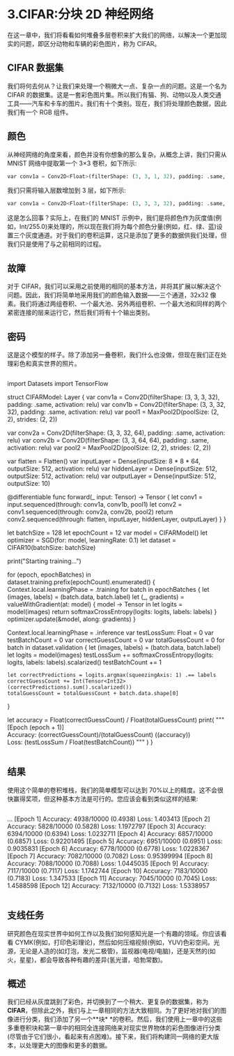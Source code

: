 # 3.CIFAR:分块 2D 神经网络

在这一章中，我们将看看如何堆叠多层卷积来扩大我们的网络，以解决一个更加现实的问题，即区分动物和车辆的彩色图片，称为 CIFAR。

## CIFAR 数据集

我们将何去何从？让我们来处理一个稍微大一点、复杂一点的问题。这是一个名为 CIFAR 的数据集。这是一套彩色图片集。所以我们有猫、狗、动物以及人类交通工具——汽车和卡车的图片。我们有十个类别。现在，我们将处理颜色数据，因此我们有一个 RGB 组件。

## 颜色

从神经网络的角度来看，颜色并没有你想象的那么复杂。从概念上讲，我们只需从 MNIST 网络中提取第一个 3×3 卷积，如下所示:

```py
var conv1a = Conv2D<Float>(filterShape: (3, 3, 1, 32), padding: .same, activation: relu)

```

我们只需将输入层数增加到 3 层，如下所示:

```py
var conv1a = Conv2D<Float>(filterShape: (3, 3, 3, 32), padding: .same, activation: relu)

```

这是怎么回事？实际上，在我们的 MNIST 示例中，我们是将颜色作为灰度值(例如，Int/255.0)来处理的，所以现在我们将为每个颜色分量(例如，红、绿、蓝)设置三个灰度通道。对于我们的卷积运算，这只是添加了更多的数据供我们处理，但我们只是使用了与之前相同的过程。

## 故障

对于 CIFAR，我们可以采用之前使用的相同的基本方法，并将其扩展以解决这个问题。因此，我们将简单地采用我们的颜色输入数据——三个通道，32x32 像素。我们将通过两组卷积、一个最大池、另外两组卷积、一个最大池和同样的两个紧密连接的层来运行它，然后我们将有十个输出类别。

## 密码

这是这个模型的样子。除了添加另一叠卷积，我们什么也没做，但现在我们正在处理彩色和真实世界的照片。

```py
```
import Datasets
import TensorFlow

struct CIFARModel: Layer {
  var conv1a = Conv2D<Float>(filterShape: (3, 3, 3, 32), padding: .same, activation: relu)
  var conv1b = Conv2D<Float>(filterShape: (3, 3, 32, 32), padding: .same, activation: relu)
  var pool1 = MaxPool2D<Float>(poolSize: (2, 2), strides: (2, 2))

  var conv2a = Conv2D<Float>(filterShape: (3, 3, 32, 64), padding: .same, activation: relu)
  var conv2b = Conv2D<Float>(filterShape: (3, 3, 64, 64), padding: .same, activation: relu)
  var pool2 = MaxPool2D<Float>(poolSize: (2, 2), strides: (2, 2))

  var flatten = Flatten<Float>()
  var inputLayer = Dense<Float>(inputSize: 8 * 8 * 64, outputSize: 512, activation: relu)
  var hiddenLayer = Dense<Float>(inputSize: 512, outputSize: 512, activation: relu)
  var outputLayer = Dense<Float>(inputSize: 512, outputSize: 10)

  @differentiable
  func forward(_ input: Tensor<Float>) -> Tensor<Float> {
    let conv1 = input.sequenced(through: conv1a, conv1b, pool1)
    let conv2 = conv1.sequenced(through: conv2a, conv2b, pool2)
    return conv2.sequenced(through: flatten, inputLayer, hiddenLayer, outputLayer)
  }
}

let batchSize = 128
let epochCount = 12
var model = CIFARModel()
let optimizer = SGD(for: model, learningRate: 0.1)
let dataset = CIFAR10(batchSize: batchSize)

print("Starting training...")

for (epoch, epochBatches) in dataset.training.prefix(epochCount).enumerated() {
  Context.local.learningPhase = .training
  for batch in epochBatches {
    let (images, labels) = (batch.data, batch.label)
    let (_, gradients) = valueWithGradient(at: model) { model -> Tensor<Float> in
      let logits = model(images)
      return softmaxCrossEntropy(logits: logits, labels: labels)
    }
    optimizer.update(&model, along: gradients)
  }

  Context.local.learningPhase = .inference
  var testLossSum: Float = 0
  var testBatchCount = 0
  var correctGuessCount = 0
  var totalGuessCount = 0
  for batch in dataset.validation {
    let (images, labels) = (batch.data, batch.label)
    let logits = model(images)
    testLossSum += softmaxCrossEntropy(logits: logits, labels: labels).scalarized()
    testBatchCount += 1

    let correctPredictions = logits.argmax(squeezingAxis: 1) .== labels
    correctGuessCount += Int(Tensor<Int32>(correctPredictions).sum().scalarized())
    totalGuessCount = totalGuessCount + batch.data.shape[0]
  }

  let accuracy = Float(correctGuessCount) / Float(totalGuessCount)
  print(
    """
    [Epoch \(epoch + 1)] \
    Accuracy: \(correctGuessCount)/\(totalGuessCount) (\(accuracy)) \
    Loss: \(testLossSum / Float(testBatchCount))
    """
  )
}
```py

```

## 结果

使用这个简单的卷积堆栈，我们的简单模型可以达到 70%以上的精度。这不会很快赢得奖项，但这种基本方法是可行的。您应该会看到类似这样的结果:

```py
```
...
[Epoch 1] Accuracy: 4938/10000 (0.4938) Loss: 1.403413
[Epoch 2] Accuracy: 5828/10000 (0.5828) Loss: 1.1972797
[Epoch 3] Accuracy: 6394/10000 (0.6394) Loss: 1.0232711
[Epoch 4] Accuracy: 6857/10000 (0.6857) Loss: 0.92201495
[Epoch 5] Accuracy: 6951/10000 (0.6951) Loss: 0.9035831
[Epoch 6] Accuracy: 6778/10000 (0.6778) Loss: 1.0228367
[Epoch 7] Accuracy: 7082/10000 (0.7082) Loss: 0.95399994
[Epoch 8] Accuracy: 7088/10000 (0.7088) Loss: 1.0445035
[Epoch 9] Accuracy: 7117/10000 (0.7117) Loss: 1.1742744
[Epoch 10] Accuracy: 7183/10000 (0.7183) Loss: 1.347533
[Epoch 11] Accuracy: 7045/10000 (0.7045) Loss: 1.4588598
[Epoch 12] Accuracy: 7132/10000 (0.7132) Loss: 1.5338957
```py

```

## 支线任务

研究颜色在现实世界中如何工作以及我们如何感知光是一个有趣的领域。你应该看看 CYMK(例如，打印色彩理论)，然后如何压缩视频(例如，YUV)色彩空间。光源，无论是人造的(如灯泡，发光二极管)，监视器(电视/电脑)，还是天然的(如火，星星)，都会导致各种有趣的差异(氢光谱，哈勃常数)。

## 概述

我们已经从灰度跳到了彩色，并切换到了一个稍大、更复杂的数据集，称为**CIFAR**，但除此之外，我们与上一章相同的方法大致相同。为了更好地对我们的图像进行分类，我们添加了另一个**块* *的卷积。然后，我们使用上一章中的这些多重卷积块和第一章中的相同全连接网络来对现实世界物体的彩色图像进行分类(尽管由于它们很小，看起来有点困难)。接下来，我们将构建同一网络的更大版本，以处理更大的图像和更多的数据。